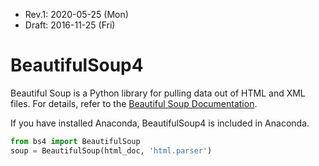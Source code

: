 * Rev.1: 2020-05-25 (Mon)
* Draft: 2016-11-25 (Fri)

# BeautifulSoup4

Beautiful Soup is a Python library for pulling data out of HTML and XML files. For details, refer to the [Beautiful Soup Documentation](https://www.crummy.com/software/BeautifulSoup/bs4/doc/).

If you have installed Anaconda, BeautifulSoup4 is included in Anaconda.

```python
from bs4 import BeautifulSoup
soup = BeautifulSoup(html_doc, 'html.parser')
```

